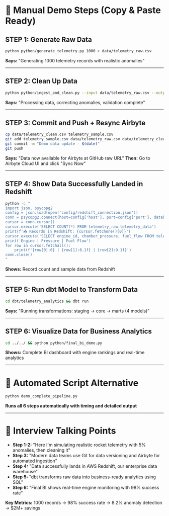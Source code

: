 # 🎯 Manual Demo Steps (Copy & Paste Ready)

## **STEP 1: Generate Raw Data**
```bash
python python/generate_telemetry.py 1000 > data/telemetry_raw.csv
```
**Says:** "Generating 1000 telemetry records with realistic anomalies"

---

## **STEP 2: Clean Up Data** 
```bash
python python/ingest_and_clean.py --input data/telemetry_raw.csv --output data/telemetry_clean.csv
```
**Says:** "Processing data, correcting anomalies, validation complete"

---

## **STEP 3: Commit and Push + Resync Airbyte**
```bash
cp data/telemetry_clean.csv telemetry_sample.csv
git add telemetry_sample.csv data/telemetry_raw.csv data/telemetry_clean.csv
git commit -m "Demo data update - $(date)"
git push
```
**Says:** "Data now available for Airbyte at GitHub raw URL"
**Then:** Go to Airbyte Cloud UI and click "Sync Now"

---

## **STEP 4: Show Data Successfully Landed in Redshift**
```bash
python -c "
import json, psycopg2
config = json.load(open('config/redshift_connection.json'))
conn = psycopg2.connect(host=config['host'], port=config['port'], database=config['database'], user=config['username'], password=config['password'], sslmode='require')
cursor = conn.cursor()
cursor.execute('SELECT COUNT(*) FROM telemetry_raw.telemetry_data')
print(f'📥 Records in Redshift: {cursor.fetchone()[0]}')
cursor.execute('SELECT engine_id, chamber_pressure, fuel_flow FROM telemetry_raw.telemetry_data LIMIT 5')
print('Engine | Pressure | Fuel Flow')
for row in cursor.fetchall():
    print(f'{row[0]:6} | {row[1]:8.1f} | {row[2]:9.1f}')
conn.close()
"
```
**Shows:** Record count and sample data from Redshift

---

## **STEP 5: Run dbt Model to Transform Data**
```bash
cd dbt/telemetry_analytics && dbt run
```
**Says:** "Running transformations: staging → core → marts (4 models)"

---

## **STEP 6: Visualize Data for Business Analytics**
```bash
cd ../../ && python python/final_bi_demo.py
```
**Shows:** Complete BI dashboard with engine rankings and real-time analytics

---

# 🚀 **Automated Script Alternative**
```bash
python demo_complete_pipeline.py
```
**Runs all 6 steps automatically with timing and detailed output**

---

# 🎤 **Interview Talking Points**

- **Step 1-2:** "Here I'm simulating realistic rocket telemetry with 5% anomalies, then cleaning it"
- **Step 3:** "Modern data teams use Git for data versioning and Airbyte for automated ingestion"  
- **Step 4:** "Data successfully lands in AWS Redshift, our enterprise data warehouse"
- **Step 5:** "dbt transforms raw data into business-ready analytics using SQL"
- **Step 6:** "Final BI shows real-time engine monitoring with 98% success rate"

**Key Metrics:** 1000 records → 98% success rate → 8.2% anomaly detection → $2M+ savings 